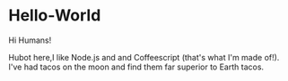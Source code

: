 # Hello-World

Hi Humans!

Hubot here,I like Node.js and and Coffeescript (that's what I'm made of!).
I've had tacos on the moon and find them far superior to Earth tacos.

